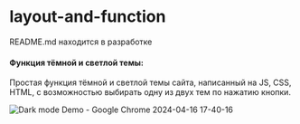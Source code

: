 # layout-and-function

README.md находится в разработке

#### Функция тёмной и светлой темы:
Простая функция тёмной и светлой темы сайта, написанный на JS, CSS, HTML, с возможностью выбирать одну из двух тем по нажатию кнопки.

![Dark mode Demo - Google Chrome 2024-04-16 17-40-16](https://github.com/moeldnet/layout-and-function/assets/117515221/1a2a2405-3157-4a27-81ac-0672dce00bd4)
